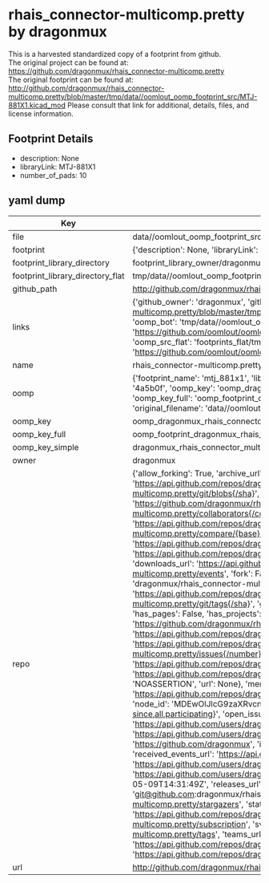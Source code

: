 # rhais_connector-multicomp.pretty by dragonmux  
This is a harvested standardized copy of a footprint from github.  
The original project can be found at:  
https://github.com/dragonmux/rhais_connector-multicomp.pretty  
The original footprint can be found at:
http://github.com/dragonmux/rhais_connector-multicomp.pretty/blob/master/tmp/data//oomlout_oomp_footprint_src/MTJ-881X1.kicad_mod
Please consult that link for additional, details, files, and license information.  
## Footprint Details
* description: None  
* libraryLink: MTJ-881X1  
* number_of_pads: 10  
## yaml dump  
| Key | Value |  
| --- | --- |  
| file | data//oomlout_oomp_footprint_src/rhais_connector-multicomp.pretty/MTJ-881X1.kicad_mod |  
| footprint | {'description': None, 'libraryLink': 'MTJ-881X1', 'number_of_pads': 10} |  
| footprint_library_directory | footprint_library_owner/dragonmux_rhais_connector-multicomp.pretty |  
| footprint_library_directory_flat | tmp/data//oomlout_oomp_footprint_src/footprints_flat/dragonmux_rhais_connector_multicomp_mtj_881x1/working |  
| github_path | http://github.com/dragonmux/rhais_connector-multicomp.pretty/blob/master/tmp/data//oomlout_oomp_footprint_src/MTJ-881X1.kicad_mod |  
| links | {'github_owner': 'dragonmux', 'github_repo_name': 'rhais_connector-multicomp.pretty', 'github_src': 'http://github.com/dragonmux/rhais_connector-multicomp.pretty/blob/master/tmp/data//oomlout_oomp_footprint_src/MTJ-881X1.kicad_mod', 'github_src_repo': 'https://github.com/dragonmux/rhais_connector-multicomp.pretty', 'oomp_bot': 'tmp/data//oomlout_oomp_footprint_src/footprints/dragonmux_rhais_connector_multicomp_mtj_881x1/working', 'oomp_bot_github': 'https://github.com/oomlout/oomlout_oomp_footprint_bot/tree/main/tmp/data//oomlout_oomp_footprint_src/footprints/dragonmux_rhais_connector_multicomp_mtj_881x1/working', 'oomp_src_flat': 'footprints_flat/tmp/data//oomlout_oomp_footprint_src/footprints_flat/dragonmux_rhais_connector_multicomp_mtj_881x1/working', 'oomp_src_flat_github': 'https://github.com/oomlout/oomlout_oomp_footprint_src/tree/main/tmp/data//oomlout_oomp_footprint_src/footprints_flat/dragonmux_rhais_connector_multicomp_mtj_881x1/working'} |  
| name | rhais_connector-multicomp.pretty |  
| oomp | {'footprint_name': 'mtj_881x1', 'library_name': 'rhais_connector_multicomp', 'md5': '4a5b0fd35ac80b3ff65b8d958c674f40', 'md5_10': '4a5b0fd35a', 'md5_5': '4a5b0', 'md5_6': '4a5b0f', 'oomp_key': 'oomp_dragonmux_rhais_connector_multicomp_mtj_881x1', 'oomp_key_extra': 'oomp_footprint_dragonmux_rhais_connector_multicomp_mtj_881x1', 'oomp_key_full': 'oomp_footprint_dragonmux_rhais_connector_multicomp_mtj_881x1_4a5b0f', 'oomp_key_simple': 'dragonmux_rhais_connector_multicomp_mtj_881x1', 'original_filename': 'data//oomlout_oomp_footprint_src/rhais_connector-multicomp.pretty/MTJ-881X1.kicad_mod', 'owner_name': 'dragonmux'} |  
| oomp_key | oomp_dragonmux_rhais_connector_multicomp_mtj_881x1 |  
| oomp_key_full | oomp_footprint_dragonmux_rhais_connector_multicomp_mtj_881x1 |  
| oomp_key_simple | dragonmux_rhais_connector_multicomp_mtj_881x1 |  
| owner | dragonmux |  
| repo | {'allow_forking': True, 'archive_url': 'https://api.github.com/repos/dragonmux/rhais_connector-multicomp.pretty/{archive_format}{/ref}', 'archived': False, 'assignees_url': 'https://api.github.com/repos/dragonmux/rhais_connector-multicomp.pretty/assignees{/user}', 'blobs_url': 'https://api.github.com/repos/dragonmux/rhais_connector-multicomp.pretty/git/blobs{/sha}', 'branches_url': 'https://api.github.com/repos/dragonmux/rhais_connector-multicomp.pretty/branches{/branch}', 'clone_url': 'https://github.com/dragonmux/rhais_connector-multicomp.pretty.git', 'collaborators_url': 'https://api.github.com/repos/dragonmux/rhais_connector-multicomp.pretty/collaborators{/collaborator}', 'comments_url': 'https://api.github.com/repos/dragonmux/rhais_connector-multicomp.pretty/comments{/number}', 'commits_url': 'https://api.github.com/repos/dragonmux/rhais_connector-multicomp.pretty/commits{/sha}', 'compare_url': 'https://api.github.com/repos/dragonmux/rhais_connector-multicomp.pretty/compare/{base}...{head}', 'contents_url': 'https://api.github.com/repos/dragonmux/rhais_connector-multicomp.pretty/contents/{+path}', 'contributors_url': 'https://api.github.com/repos/dragonmux/rhais_connector-multicomp.pretty/contributors', 'created_at': '2021-05-09T14:31:29Z', 'default_branch': 'main', 'deployments_url': 'https://api.github.com/repos/dragonmux/rhais_connector-multicomp.pretty/deployments', 'description': "DX-MON's Multicomp connector footprints KiCad library", 'disabled': False, 'downloads_url': 'https://api.github.com/repos/dragonmux/rhais_connector-multicomp.pretty/downloads', 'events_url': 'https://api.github.com/repos/dragonmux/rhais_connector-multicomp.pretty/events', 'fork': False, 'forks': 0, 'forks_count': 0, 'forks_url': 'https://api.github.com/repos/dragonmux/rhais_connector-multicomp.pretty/forks', 'full_name': 'dragonmux/rhais_connector-multicomp.pretty', 'git_commits_url': 'https://api.github.com/repos/dragonmux/rhais_connector-multicomp.pretty/git/commits{/sha}', 'git_refs_url': 'https://api.github.com/repos/dragonmux/rhais_connector-multicomp.pretty/git/refs{/sha}', 'git_tags_url': 'https://api.github.com/repos/dragonmux/rhais_connector-multicomp.pretty/git/tags{/sha}', 'git_url': 'git://github.com/dragonmux/rhais_connector-multicomp.pretty.git', 'has_discussions': False, 'has_downloads': True, 'has_issues': True, 'has_pages': False, 'has_projects': True, 'has_wiki': True, 'homepage': '', 'hooks_url': 'https://api.github.com/repos/dragonmux/rhais_connector-multicomp.pretty/hooks', 'html_url': 'https://github.com/dragonmux/rhais_connector-multicomp.pretty', 'id': 365773043, 'is_template': False, 'issue_comment_url': 'https://api.github.com/repos/dragonmux/rhais_connector-multicomp.pretty/issues/comments{/number}', 'issue_events_url': 'https://api.github.com/repos/dragonmux/rhais_connector-multicomp.pretty/issues/events{/number}', 'issues_url': 'https://api.github.com/repos/dragonmux/rhais_connector-multicomp.pretty/issues{/number}', 'keys_url': 'https://api.github.com/repos/dragonmux/rhais_connector-multicomp.pretty/keys{/key_id}', 'labels_url': 'https://api.github.com/repos/dragonmux/rhais_connector-multicomp.pretty/labels{/name}', 'language': None, 'languages_url': 'https://api.github.com/repos/dragonmux/rhais_connector-multicomp.pretty/languages', 'license': {'key': 'other', 'name': 'Other', 'node_id': 'MDc6TGljZW5zZTA=', 'spdx_id': 'NOASSERTION', 'url': None}, 'merges_url': 'https://api.github.com/repos/dragonmux/rhais_connector-multicomp.pretty/merges', 'milestones_url': 'https://api.github.com/repos/dragonmux/rhais_connector-multicomp.pretty/milestones{/number}', 'mirror_url': None, 'name': 'rhais_connector-multicomp.pretty', 'network_count': 0, 'node_id': 'MDEwOlJlcG9zaXRvcnkzNjU3NzMwNDM=', 'notifications_url': 'https://api.github.com/repos/dragonmux/rhais_connector-multicomp.pretty/notifications{?since,all,participating}', 'open_issues': 0, 'open_issues_count': 0, 'owner': {'avatar_url': 'https://avatars.githubusercontent.com/u/691140?v=4', 'events_url': 'https://api.github.com/users/dragonmux/events{/privacy}', 'followers_url': 'https://api.github.com/users/dragonmux/followers', 'following_url': 'https://api.github.com/users/dragonmux/following{/other_user}', 'gists_url': 'https://api.github.com/users/dragonmux/gists{/gist_id}', 'gravatar_id': '', 'html_url': 'https://github.com/dragonmux', 'id': 691140, 'login': 'dragonmux', 'node_id': 'MDQ6VXNlcjY5MTE0MA==', 'organizations_url': 'https://api.github.com/users/dragonmux/orgs', 'received_events_url': 'https://api.github.com/users/dragonmux/received_events', 'repos_url': 'https://api.github.com/users/dragonmux/repos', 'site_admin': False, 'starred_url': 'https://api.github.com/users/dragonmux/starred{/owner}{/repo}', 'subscriptions_url': 'https://api.github.com/users/dragonmux/subscriptions', 'type': 'User', 'url': 'https://api.github.com/users/dragonmux'}, 'private': False, 'pulls_url': 'https://api.github.com/repos/dragonmux/rhais_connector-multicomp.pretty/pulls{/number}', 'pushed_at': '2021-05-09T14:31:49Z', 'releases_url': 'https://api.github.com/repos/dragonmux/rhais_connector-multicomp.pretty/releases{/id}', 'size': 5, 'ssh_url': 'git@github.com:dragonmux/rhais_connector-multicomp.pretty.git', 'stargazers_count': 1, 'stargazers_url': 'https://api.github.com/repos/dragonmux/rhais_connector-multicomp.pretty/stargazers', 'statuses_url': 'https://api.github.com/repos/dragonmux/rhais_connector-multicomp.pretty/statuses/{sha}', 'subscribers_count': 1, 'subscribers_url': 'https://api.github.com/repos/dragonmux/rhais_connector-multicomp.pretty/subscribers', 'subscription_url': 'https://api.github.com/repos/dragonmux/rhais_connector-multicomp.pretty/subscription', 'svn_url': 'https://github.com/dragonmux/rhais_connector-multicomp.pretty', 'tags_url': 'https://api.github.com/repos/dragonmux/rhais_connector-multicomp.pretty/tags', 'teams_url': 'https://api.github.com/repos/dragonmux/rhais_connector-multicomp.pretty/teams', 'temp_clone_token': None, 'topics': [], 'trees_url': 'https://api.github.com/repos/dragonmux/rhais_connector-multicomp.pretty/git/trees{/sha}', 'updated_at': '2021-12-30T01:44:26Z', 'url': 'https://api.github.com/repos/dragonmux/rhais_connector-multicomp.pretty', 'visibility': 'public', 'watchers': 1, 'watchers_count': 1, 'web_commit_signoff_required': False} |  
| url | http://github.com/dragonmux/rhais_connector-multicomp.pretty |  

